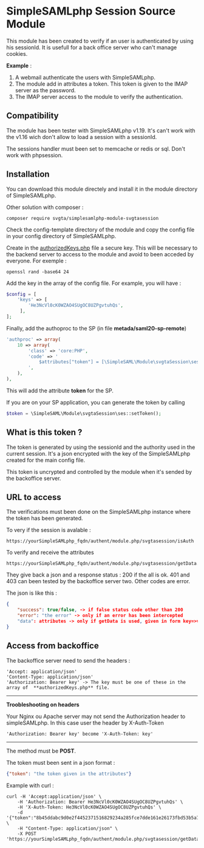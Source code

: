 # SimpleSAMLphp Session Source Module

This module has been created to verify if an user is authenticated by using his sessionId. It is usefull for a back office server who can't manage cookies. 

**Example** :

1. A webmail authenticate the users with SimpleSAMLphp.
2. The module add in attributes a token. This token is given to the IMAP server as the password.
3. The IMAP server access to the module to verify the authentication.



## Compatibility

The module has been tester with SimpleSAMLphp v1.19. It's can't work with the v1.16 wich don't allow to load a session with a sessionId.

The sessions handler must been set to memcache or redis or sql. Don't work with phpsession.



## Installation

You can download this module directely and install it in the module directory of SimpleSAMLphp.

Other solution with composer : 

```shell
composer require svgta/simplesamlphp-module-svgtasession
```

Check the config-template directory of the module and copy the config file in your config directory of SimpleSAMLphp.

Create in the <u>authorizedKeys.php</u> file a secure key. This will be necessary to the backend server to access to the module and avoid to been acceded by everyone. For exemple :

```shell
openssl rand -base64 24
```

Add the key in the array of the config file.  For example, you will have :

```php
$config = [
	'keys' => [
		'He3NcVl0cK0WZAO4SUgOC8UZPgvtuhQs',
	 ],
];
```



Finally, add the authoproc to the SP (in file **metada/saml20-sp-remote**)

```php
'authproc' => array(
	10 => array(
		'class' => 'core:PHP',
		'code' => '
			$attributes["token"] = [\SimpleSAML\Module\svgtaSession\ses::setToken()];
		',
	),	
),
```

This will add the attribute **token** for the SP.

If you are on your SP application, you can generate the token by calling

```php
$token = \SimpleSAML\Module\svgtaSession\ses::setToken();
```



## What is this token ?

The token is generated by using the sessionId and the authority used in the current session. It's a json encrypted with the key of the SimpleSAMLphp created for the main config file.

This token is uncrypted and controlled by the module when it's sended by the backoffice server.



## URL to access 

The verifications must been done on the SimpleSAMLphp instance where the token has been generated.

To very if the session is avalable : 

```shell
https://yourSimpleSAMLphp_fqdn/authent/module.php/svgtasession/isAuth
```

To verify and receive the attributes 

```
https://yourSimpleSAMLphp_fqdn/authent/module.php/svgtasession/getData.php
```

They give back a json and a response status : 200 if the all is ok. 401 and 403 can been tested by the backoffice server two. Other codes are error.

The json is like this : 

```json
{
	"success": true/false, -> if false status code other than 200
	"error": "the error" -> only if an error has been intercepted
	"data": attributes -> only if getData is used, given in form key=>value
}
```



## Access from backoffice

The backoffice server need to send the headers : 

```shell
'Accept: application/json'
'Content-Type: application/json'
'Authorization: Bearer key' -> The key must be one of these in the array of  **authorizedKeys.php** file.
```

------

**Troobleshooting on headers**

Your Nginx ou Apache server may not send the Authorization header to simpleSAMLphp. In this case user the header by X-Auth-Token

```shell
'Authorization: Bearer key' become 'X-Auth-Token: key'
```

------



The method must be **POST**.

The token must been sent in a json format :

```json
{"token": "the token given in the attributes"}
```



Example with curl : 

```shell
curl -H 'Accept:application/json' \
	-H 'Authorization: Bearer He3NcVl0cK0WZAO4SUgOC8UZPgvtuhQs' \
	-H 'X-Auth-Token: He3NcVl0cK0WZAO4SUgOC8UZPgvtuhQs' \
	-d '{"token":"8b45ddabc9d0e2f4452371516829234a285fce7dde161e26173fbd53b5a7c8c9267d508ead8d3ac31280e585149b0fa8dbebe244a3f79d6cec1ae0ed11175424a01a9b97ef86ab81c5e85ca530d5217dad52267c99bb665b2da41cda3ccfee58784b0e86dab6b26a8ae25efbf166d52a90fcc46241d8aa8469c06ba42469ba01"}' \
	-H "Content-Type: application/json" \
	-X POST 'https://yourSimpleSAMLphp_fqdn/authent/module.php/svgtasession/getData.php'
```




